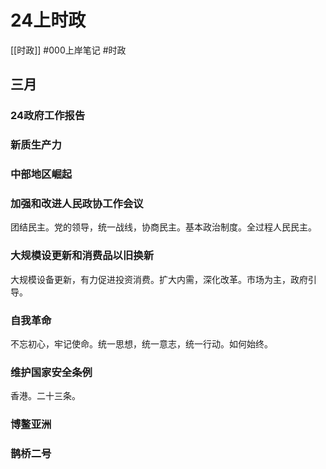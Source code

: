 # 24上时政
[[时政]]
#000上岸笔记 #时政

## 三月

### 24政府工作报告

### 新质生产力

### 中部地区崛起

### 加强和改进人民政协工作会议
团结民主。党的领导，统一战线，协商民主。基本政治制度。全过程人民民主。

### 大规模设更新和消费品以旧换新
大规模设备更新，有力促进投资消费。扩大内需，深化改革。市场为主，政府引导。

### 自我革命
不忘初心，牢记使命。统一思想，统一意志，统一行动。如何始终。

### 维护国家安全条例
香港。二十三条。

### 博鳌亚洲

### 鹊桥二号
